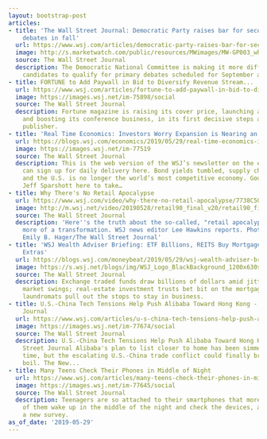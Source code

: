 ```yaml
---
layout: bootstrap-post
articles:
- title: 'The Wall Street Journal: Democratic Party raises bar for second round of
    debates in fall'
  url: https://www.wsj.com/articles/democratic-party-raises-bar-for-second-round-of-debates-in-fall-11559122205?mod=e2twp
  image: http://s.marketwatch.com/public/resources/MWimages/MW-GP003_whiteh_ZG_20180827101101.jpg
  source: The Wall Street Journal
  description: The Democratic National Committee is making it more difficult for presidential
    candidates to qualify for primary debates scheduled for September and October.
- title: FORTUNE to Add Paywall in Bid to Diversify Revenue Stream...
  url: https://www.wsj.com/articles/fortune-to-add-paywall-in-bid-to-diversify-revenue-stream-11559127601
  image: https://images.wsj.net/im-75898/social
  source: The Wall Street Journal
  description: Fortune magazine is raising its cover price, launching a digital paywall
    and boosting its conference business, in its first decisive steps as an independent
    publisher.
- title: 'Real Time Economics: Investors Worry Expansion is Nearing an End'
  url: https://blogs.wsj.com/economics/2019/05/29/real-time-economics-investors-worry-expansion-is-nearing-an-end/
  image: https://images.wsj.net/im-77519
  source: The Wall Street Journal
  description: This is the web version of the WSJ’s newsletter on the economy. You
    can sign up for daily delivery here. Bond yields tumbled, supply chains are shifting,
    and the U.S. is no longer the world’s most competitive economy. Good morning.
    Jeff Sparshott here to take…
- title: Why There's No Retail Apocalypse
  url: https://www.wsj.com/video/why-there-no-retail-apocalypse/7738C50B-9C19-4248-AEAB-85243EF343C2.html
  image: http://m.wsj.net/video/20190528/retail90_final_v20/retail90_final_v20_1280x720.jpg
  source: The Wall Street Journal
  description: 'Here''s the truth about the so-called, "retail apocalypse," it''s
    more of a transformation. WSJ news editor Lee Hawkins reports. Photo illustration:
    Emily B. Hager/The Wall Street Journal'
- title: 'WSJ Wealth Adviser Briefing: ETF Billions, REITS Buy Mortgages, Laundromat
    Extras'
  url: https://blogs.wsj.com/moneybeat/2019/05/29/wsj-wealth-adviser-briefing-etf-billions-reits-buy-mortgages-laundromat-extras/
  image: https://s.wsj.net/blogs/img/WSJ_Logo_BlackBackground_1200x630social
  source: The Wall Street Journal
  description: Exchange traded funds draw billions of dollars amid jitters about stock
    market swings; real-estate investment trusts bet bit on the mortgage market, and
    laundromats pull out the stops to stay in business.
- title: U.S.-China Tech Tensions Help Push Alibaba Toward Hong Kong - The Wall Street
    Journal
  url: https://www.wsj.com/articles/u-s-china-tech-tensions-help-push-alibaba-toward-hong-kong-11559121180
  image: https://images.wsj.net/im-77674/social
  source: The Wall Street Journal
  description: U.S.-China Tech Tensions Help Push Alibaba Toward Hong Kong The Wall
    Street Journal Alibaba's plan to list closer to home has been simmering for some
    time, but the escalating U.S.-China trade conflict could finally bring it to a
    boil. The New...
- title: Many Teens Check Their Phones in Middle of Night
  url: https://www.wsj.com/articles/many-teens-check-their-phones-in-middle-of-night-11559102460
  image: https://images.wsj.net/im-77645/social
  source: The Wall Street Journal
  description: Teenagers are so attached to their smartphones that more than a third
    of them wake up in the middle of the night and check the devices, according to
    a new survey.
as_of_date: '2019-05-29'
---
```


